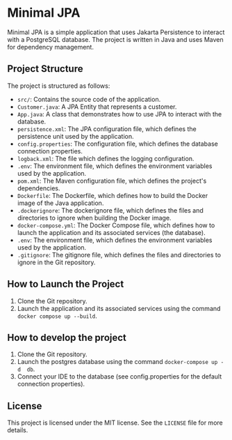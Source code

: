 # Minimal JPA

Minimal JPA is a simple application that uses Jakarta Persistence to interact with a PostgreSQL database. 
The project is written in Java and uses Maven for dependency management.

## Project Structure

The project is structured as follows:

- `src/`: Contains the source code of the application.
- `Customer.java`: A JPA Entity that represents a customer.
- `App.java`: A class that demonstrates how to use JPA to interact with the database.
- `persistence.xml`: The JPA configuration file, which defines the persistence unit used by the application.
-  `config.properties`: The configuration file, which defines the database connection properties.
-  `logback.xml`: The file which defines the logging configuration.
- `.env`: The environment file, which defines the environment variables used by the application.
- `pom.xml`: The Maven configuration file, which defines the project's dependencies.
- `Dockerfile`: The Dockerfile, which defines how to build the Docker image of the Java application.
-  `.dockerignore`: The dockerignore file, which defines the files and directories to ignore when building the Docker image.
- `docker-compose.yml`: The Docker Compose file, which defines how to launch the application and its associated services (the database).
- `.env`: The environment file, which defines the environment variables used by the application.
- `.gitignore`: The gitignore file, which defines the files and directories to ignore in the Git repository.

## How to Launch the Project

1. Clone the Git repository.
2. Launch the application and its associated services using the command `docker compose up --build`. 

## How to develop the project

1. Clone the Git repository.
2. Launch the postgres database using the command `docker-compose up -d  db`.
3. Connect your IDE to the database (see config.properties for the default connection properties). 

## License

This project is licensed under the MIT license. See the `LICENSE` file for more details.

